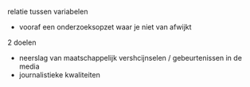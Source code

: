 relatie tussen variabelen

- vooraf een onderzoeksopzet waar je niet van afwijkt

2 doelen
- neerslag van maatschappelijk vershcijnselen / gebeurtenissen in de media
- journalistieke kwaliteiten


